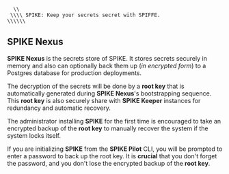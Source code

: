 ```text
  \\ 
 \\\\ SPIKE: Keep your secrets secret with SPIFFE.
\\\\\\
```

## SPIKE Nexus

**SPIKE Nexus** is the secrets store of SPIKE. It stores secrets securely in
memory and also can optionally back them up (*in encrypted form*) to a Postgres
database for production deployments.

The decryption of the secrets will be done by a **root key** that is automatically
generated during **SPIKE Nexus**'s bootstrapping sequence. This **root key**
is also securely share with **SPIKE Keeper** instances for redundancy and 
automatic recovery.

The administrator installing **SPIKE** for the first time is encouraged to take
an encrypted backup of the **root key** to manually recover the system if the
system locks itself.

If you are initializing **SPIKE** from the **SPIKE Pilot** CLI, you will be 
prompted to enter a password to back up the root key. It is **crucial** that 
you don't forget the password, and you don't lose the encrypted backup of
the **root key**.
